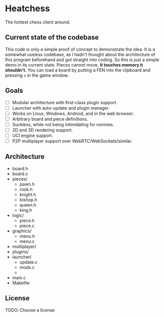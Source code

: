 # Heatchess
The hottest chess client around.

## Current state of the codebase
This code is only a simple proof of concept to demonstrate the idea. It is a somewhat useless codebase, as I hadn't thought about the architecture of this program beforehand and got straight into coding. So this is just a simple demo in its current state. Pieces cannot move. **It touches memory it shouldn't.** You can load a board by putting a FEN into the clipboard and pressing  `v` in the game window.
## Goals
 - [ ] Modular architecture with first-class plugin support.
 - [ ] Launcher with auto-update and plugin manager.
 - [ ] Works on Linux, Windows, Android, and in the web browser.
 - [ ] Arbitrary board and piece definitions.
 - [ ] Suckless, while not being intimidating for normies.
 - [ ] 2D and 3D rendering support.
 - [ ] UCI engine support.
 - [ ] P2P multiplayer support over WebRTC/WebSockets/similar.
## Architecture
 - board.h
 - board.c
 - pieces/
   - pawn.h
   - rook.h
   - knight.h
   - bishop.h
   - queen.h
   - king.h
 - logic/
   - piece.h
   - piece.c
 - graphics/
   - menu.h
   - menu.c
 - multiplayer/
 - plugins/
 - launcher/
   - update.c
   - mods.c
   - 
 - main.c
 - Makefile

## License
TODO: Choose a license
